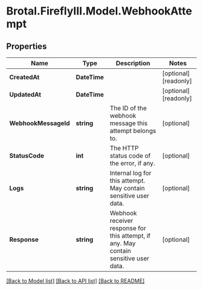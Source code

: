 # Brotal.FireflyIII.Model.WebhookAttempt

## Properties

Name | Type | Description | Notes
------------ | ------------- | ------------- | -------------
**CreatedAt** | **DateTime** |  | [optional] [readonly] 
**UpdatedAt** | **DateTime** |  | [optional] [readonly] 
**WebhookMessageId** | **string** | The ID of the webhook message this attempt belongs to. | [optional] 
**StatusCode** | **int** | The HTTP status code of the error, if any. | [optional] 
**Logs** | **string** | Internal log for this attempt. May contain sensitive user data. | [optional] 
**Response** | **string** | Webhook receiver response for this attempt, if any. May contain sensitive user data. | [optional] 

[[Back to Model list]](../../README.md#documentation-for-models) [[Back to API list]](../../README.md#documentation-for-api-endpoints) [[Back to README]](../../README.md)

